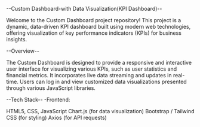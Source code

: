 --Custom Dashboard-with Data Visualization(KPI Dashboard)--

Welcome to the Custom Dashboard project repository! This project is a dynamic, data-driven KPI dashboard built using modern web technologies, offering visualization
of key performance indicators (KPIs) for business insights.

--Overview--

The Custom Dashboard is designed to provide a responsive and interactive user interface for visualizing various KPIs, such as user statistics and financial metrics. 
It incorporates live data streaming and updates in real-time. Users can log in and view customized data visualizations presented through various JavaScript libraries.

--Tech Stack--
-Frontend:

HTML5, CSS, JavaScript
Chart.js (for data visualization)
Bootstrap / Tailwind CSS (for styling)
Axios (for API requests)

